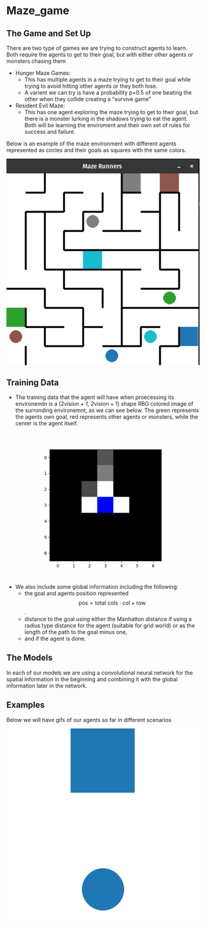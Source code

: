 # Maze_game

## The Game and Set Up
There are two type of games we are trying to construct agents to learn.  Both require the agents to get to their goal, but with either other agents or monsters chasing them
- Hunger Maze Games:
    - This has multiple agents in a maze trying to get to their goal while trying to avoid hitting other agents or they both lose. 
    - A varient we can try is have a probability p=0.5 of one beating the other when they collide creating a "survive game"
- Resident Evil Maze:
    - This has one agent exploring the maze trying to get to their goal, but there is a monster lurking in the shadows trying to eat the agent.  Both will be learning the enviroment and their own set of rules for success and failure.  

Below is an example of the maze environment with different agents represented as circles and their goals as squares with the same colors.

![maze set up](image.png)

## Training Data
- The training data that the agent will have when proecessing its environemtn is a (2*vision + 1, 2*vision + 1) shape RBG colored image of the surronding environemnt, as we can see below.  The green represents the agents own goal, red represents other agents or monsters, while the center is the agent itself.

![Demo](media/test.gif)

- We also include some global information including the following:
    - the goal and agents position represented $$\text{pos} = \text{total cols} \cdot \text{col} + \text{row}$$.
    - distance to the goal using either the Manhatton distance if using a radius type distance for the agent (suitable for grid world) or as the length of the path to the goal minus one,
    - and if the agent is done.

## The Models
In each of our models we are using a convolutional neural network for the spatial information in the beginning and combining it with the global information later in the network.


## Examples
Below we will have gifs of our agents so far in different scenarios

![Demo](media/3x3All.gif)

